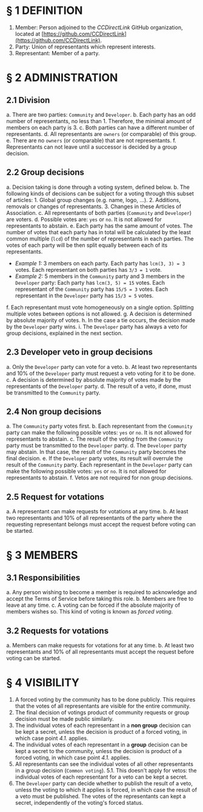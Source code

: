 # § 1 DEFINITION

1. Member: Person adjoined to the _CCDirectLink_ GitHub organization, located at [https://github.com/CCDirectLink](https://github.com/CCDirectLink).
2. Party: Union of representants which represent interests.
3. Representant: Member of a party.

# § 2 ADMINISTRATION

## 2.1 Division

a. There are two parties: `Community` and `Developer`.
b. Each party has an odd number of representants, no less than 1. Therefore, the minimal amount of members on each party is 3.
c. Both parties can have a different number of representants.
d. All representants are `owners` (or comparable) of this group.
e. There are no `owners` (or comparable) that are not representants.
f. Representants can not leave until a successor is decided by a group decision.

## 2.2 Group decisions

a. Decision taking is done through a voting system, defined below.
b. The following kinds of decisions can be subject for a voting through this subset of articles:
    1. Global group changes (e.g. name, logo, ...).
    2. Additions, removals or changes of representants.
    3. Changes in these Articles of Association.
c. All representants of both parties (`Community` and `Developer`) are voters.
d. Possible votes are: `yes` or `no`. It is not allowed for representants to abstain.
e. Each party has the same amount of votes. The number of votes that each party has in total will be calculated by the least common multiple (`lcd`) of the number of representants in each parties. The votes of each party will be then split equally between each of its representants.
-  _Example 1:_ 3 members on each party. Each party has `lcm(3, 3) = 3` votes. Each representant on both parties has `3/3 = 1` vote.
-  _Example 2:_ 5 members in the `Community` party and 3 members in the `Developer` party: Each party has `lcm(3, 5) = 15` votes. Each representant of the `Community` party has `15/5 = 3` votes. Each representant in the  `Developer` party has `15/3 = 5`  votes.

f. Each representant must vote homogeneously on a single option. Splitting multiple votes between options is not allowed.
g. A decision is determined by absolute majority of votes.
h. In the case a tie occurs, the decision made by the `Developer` party wins.
i. The `Developer` party has always a veto for group decisions, explained in the next section.

## 2.3 Developer veto in group decisions

a. Only the `Developer` party can vote for a veto.
b. At least two representants and 10% of the `Developer` party must request a veto voting for it to be done.
c. A decision is determined by absolute majority of votes made by the representants of the `Developer` party.
d. The result of a veto, if done, must be transmitted to the `Community` party.

## 2.4 Non group decisions

a. The `Community` party votes first.
b. Each representant from the `Community` party can make the following possible votes: `yes` or `no`. It is not allowed for representants to abstain.
c. The result of the voting from the `Community` party must be transmitted to the `Developer` party.
d. The `Developer` party may abstain. In that case, the result of the `Community` party becomes the final decision.
e. If the `Developer` party votes, its result will overrule the result of the `Community` party. Each representant in the `Developer` party can make the following possible votes: `yes` or `no`. It is not allowed for representants to abstain.
f. Vetos are not required for non group decisions.

## 2.5 Request for votations

a. A representant can make requests for votations at any time.
b. At least two representants and 10% of all representants of the party where the requesting representant belongs must accept the request before voting can be started.

# § 3 MEMBERS

## 3.1 Responsibilities

a. Any person wishing to become a member is required to acknowledge and accept the Terms of Service before taking this role.
b. Members are free to leave at any time.
c. A voting can be forced if the absolute majority of members wishes so. This kind of voting is known as _forced voting_.

## 3.2 Requests for votations

a. Members can make requests for votations for at any time.
b. At least two representants and 10% of all representants must accept the request before voting can be started.

# § 4 VISIBILITY

1. A forced voting by the community has to be done publicly. This requires that the votes of all representants are visible for the entire community.
2. The final decision of votings product of community requests or group decision must be made public similarly.
3. The individual votes of each representant in a **non group** decision can be kept a secret, unless the decision is product of a forced voting, in which case point _4.1._ applies.
4. The individual votes of each representant in a **group** decision can be kept a secret to the community, unless the decision is product of a forced voting, in which case point _4.1._ applies.
5. All representants can see the individual votes of all other representants in a group decision (`Common voting`).
    5.1. This doesn't apply for vetos: the individual votes of each representant for a veto can be kept a secret.
6. The `Developer` party can decide whether to publish the result of a veto, unless the voting to which it applies is forced, in which case the result of a veto must be published. The votes of the representants can kept a secret, independently of the voting's forced status.
